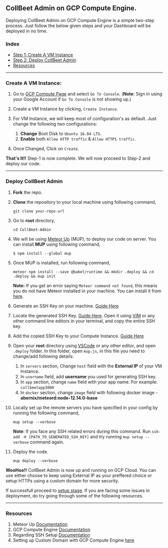 ## CollBeet Admin on GCP Compute Engine.

Deploying CollBeet Admin on GCP Compute Engine is a simple two-step process. Just follow the below given steps and your Dashboard will be deployed in no time.

### Index
* [Step 1: Create A VM Instance](#create-a-vm-instance)
* [Step 2: Deploy CollBeet Admin](#deploy-collbeet-admin)
* [Resources](#resources)

---

### Create A VM Instance:

1. Go to [GCP Compute Page](https://cloud.google.com/compute) and select `Go To Console`. (**Note**: Sign in using your Google Account if `Go To Console` is not showing up.)

1. Create a VM Instance by clicking, `Create Instance`.

1. For VM Instance, we will keep most of configuration's as default. Just change the following two configurations:
    
    1. **Change** Boot Disk to `Ubuntu 16.04 LTS`.
    1. **Enable** both `Allow HTTP traffic` & `Allow HTTPS traffic`.
    
1. Once Changed, Click on `Create`.

**That's It!!** Step-1 is now complete. We will now proceed to Step-2 and deploy our code.

---

### Deploy CollBeet Admin

1. **Fork** the repo.

1. **Clone** the repository to your local machine using following command,

    `git clone your-repo-url`
    
1. Go to **root** directory,

    `cd CollBeet-Admin`
    
1. We will be using [Meteor Up](http://meteor-up.com/) (MUP), to deploy our code on server. You can install **MUP** using following command,

    `$ npm install --global mup`
    
1. Once MUP is installed, run following command,

    `meteor npm install --save @babel/runtime && mkdir .deploy && cd .deploy && mup init`
    
    **Note:** If you get an error saying `Meteor command not found`, this means you do not have Meteor installed in your machine. You can install it from [here](https://www.meteor.com/install).

    
1. Generate an SSH Key on your machine. [Guide Here](https://cloud.google.com/compute/docs/instances/adding-removing-ssh-keys#createsshkeys)

1. Locate the generated SSH Key. [Guide Here](https://cloud.google.com/compute/docs/instances/adding-removing-ssh-keys#locatesshkeys). Open it using [VIM](https://www.keycdn.com/blog/vim-commands) or any other command line editors in your terminal, and copy the entire SSH key.

1. Add the copied SSH Key to your Compute Instance. [Guide Here](https://cloud.google.com/compute/docs/instances/adding-removing-ssh-keys#instance-only)
    
1. Open your **root** directory using [VSCode](https://code.visualstudio.com/) or any other editor, and open `.deploy` folder. In this folder, open `mup.js`, in this file you need to change/add following details:

    1. In `servers` section, Change `host` field with the **External IP** of your VM Instance.
    1. In `username` field, add **username** you used for generating SSH key.
    1. In `app` section, change `name` field with your app name. For example: `collbeetapp3000`
    1. In `docker` section, change `image` field with following docker image - **abernix/meteord:node-12.14.0-base**
    
 1. Locally set up the remote servers you have specified in your config by running the following command,
 
    `mup setup --verbose`
    
    **Note**: If you face any SSH related errors during this command. Run `ssh-add -K [PATH_TO_GENERATED_SSH_KEY]` and try running `mup setup --verbose` command again.
    
 1. Deploy the code.
 
    `mup deploy --verbose`
    
 **WooHoo!!** CollBeet Admin is now up and running on GCP Cloud. You can use either choose to keep using External IP as your preffered choice or setup HTTPs using a custom domain for more security. 
 
 If successfull proceed to [setup stage](https://github.com/kalol-institute-of-technology/CollBeet-Admin#setup). If you are facing some issues in deployment, do try going through some of the following resources.
 
 ---
 
### Resources
 
 1. Meteor Up [Documentation](http://meteor-up.com/docs.html)
 1. GCP Compute Engine [Documentation](https://cloud.google.com/compute/docs)
 1. Regarding SSH Setup [Documentation](https://cloud.google.com/compute/docs/instances/adding-removing-ssh-keys#addkey)
 1. Setting up Custom Domain with GCP Compute Engine [here](https://www.youtube.com/watch?v=4iciq0ck8Ns)
